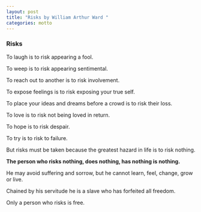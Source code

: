 ```yaml
---
layout: post
title: "Risks by William Arthur Ward "
categories: motto
---
```


### Risks

To laugh is to risk appearing a fool.

To weep is to risk appearing sentimental.

To reach out to another is to risk involvement.

To expose feelings is to risk exposing your true self.

To place your ideas and dreams before a crowd is to risk their loss.

To love is to risk not being loved in return.

To hope is to risk despair.

To try is to risk to failure.

But risks must be taken because the greatest hazard in life is to risk nothing.

**The person who risks nothing, does nothing, has nothing is nothing.**

He may avoid suffering and sorrow, but he cannot learn, feel, change, grow or live.

Chained by his servitude he is a slave who has forfeited all freedom.

Only a person who risks is free.

